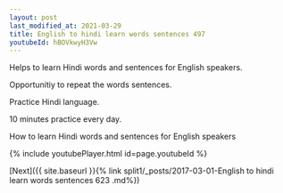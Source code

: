 ```yaml
---
layout: post
last_modified_at: 2021-03-29
title: English to hindi learn words sentences 497 
youtubeId: hBOVkwyH3Vw
---
```

 
 
Helps to learn Hindi words and sentences for English speakers.

Opportunitiy to repeat the words sentences. 

Practice Hindi language. 
 
10 minutes practice every day. 
 
How to learn Hindi words and sentences for English speakers 
 
{% include youtubePlayer.html id=page.youtubeId %}
 
 
[Next]({{ site.baseurl }}{% link  split1/_posts/2017-03-01-English to hindi learn words sentences 623 .md%})
 
